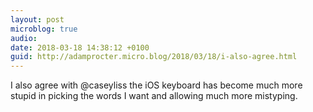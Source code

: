 ```yaml
---
layout: post
microblog: true
audio: 
date: 2018-03-18 14:38:12 +0100
guid: http://adamprocter.micro.blog/2018/03/18/i-also-agree.html
---
```

I also agree with @caseyliss the iOS keyboard has become much more stupid in picking the words I want and allowing much more mistyping. 
